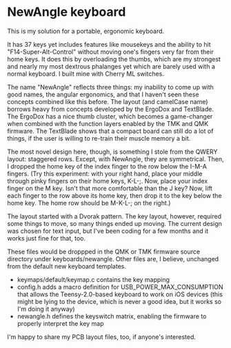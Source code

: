 # NewAngle keyboard

This is my solution for a portable, ergonomic keyboard.

It has 37 keys yet includes features like mousekeys and the ability to hit "F14-Super-Alt-Control" without moving one's fingers very far from their home keys. It does this by overloading the thumbs, which are my strongest and nearly my most dextrous phalanges yet which are barely used with a normal keyboard. I built mine with Cherry ML switches.

The name "NewAngle" reflects three things: my inability to come up with good names, the angular ergonomics, and that I haven't seen these concepts combined like this before. The layout (and camelCase name) borrows heavy from concepts developed by the ErgoDox and TextBlade. The ErgoDox has a nice thumb cluster, which becomes a game-changer when combined with the function layers enabled by the TMK and QMK firmware. The TextBlade shows that a compact board can still do a lot of things, if the user is willing to re-train their muscle memory a bit.

The most novel design here, though, is something I stole from the QWERY layout: staggered rows. Except, with NewAngle, they are symmetrical. Then, I dropped the home key of the index finger to the row below the I-M-A fingers. (Try this experiment: with your right hand, place your middle through pinky fingers on their home keys, K-L-;. Now, place your index finger on the M key. Isn't that more comfortable than the J key? Now, lift each finger to the row above its home key, then drop it to the key below the home key. The home row should be M-K-L-; on the right.)

The layout started with a Dvorak pattern. The key layout, however, required some things to move, so many things ended up moving. The current design was chosen for text input, but I've been coding for a few months and it works just fine for that, too.

These files would be droppped in the QMK or TMK firmware source directory under keyboards/newangle. Other files are, I believe, unchanged from the default new keyboard templates.
- keymaps/default/keymap.c contains the key mapping
- config.h adds a macro definition for USB_POWER_MAX_CONSUMPTION that allows the Teensy-2.0-based keyboard to work on iOS devices (this might be lying to the device, which is never a good idea, but it works so I'm doing it anyway)
- newangle.h defines the keyswitch matrix, enabling the firmware to properly interpret the key map

I'm happy to share my PCB layout files, too, if anyone's interested.
